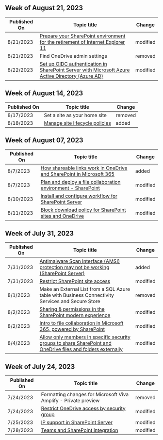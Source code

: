 <!-- This file is generated automatically each week. Changes made to this file will be overwritten.-->



## Week of August 21, 2023


| Published On |Topic title | Change |
|------|------------|--------|
| 8/21/2023 | [Prepare your SharePoint environment for the retirement of Internet Explorer 11](/SharePoint/prepare-ie11) | modified |
| 8/21/2023 | Find OneDrive admin settings | removed |
| 8/22/2023 | [Set up OIDC authentication in SharePoint Server with Microsoft Azure Active Directory (Azure AD)](/SharePoint/security-for-sharepoint-server/set-up-oidc-auth-in-sharepoint-server-with-msaad) | modified |


## Week of August 14, 2023


| Published On |Topic title | Change |
|------|------------|--------|
| 8/17/2023 | Set a site as your home site | removed |
| 8/18/2023 | [Manage site lifecycle policies](/SharePoint/site-lifecycle-management) | added |


## Week of August 07, 2023


| Published On |Topic title | Change |
|------|------------|--------|
| 8/7/2023 | [How shareable links work in OneDrive and SharePoint in Microsoft 365](/SharePoint/shareable-links-anyone-specific-people-organization) | added |
| 8/7/2023 | [Plan and deploy a file collaboration environment - SharePoint](/SharePoint/deploy-file-collaboration) | modified |
| 8/10/2023 | [Install and configure workflow for SharePoint Server](/SharePoint/governance/install-and-configure-workflow-for-sharepoint-server) | modified |
| 8/11/2023 | [Block download policy for SharePoint sites and OneDrive](/SharePoint/block-download-from-sites) | modified |


## Week of July 31, 2023


| Published On |Topic title | Change |
|------|------------|--------|
| 7/31/2023 | [Antimalware Scan Interface (AMSI) protection may not be working (SharePoint Server)](/SharePoint/technical-reference/amsi-protection-may-not-be-working) | added |
| 7/31/2023 | [Restrict SharePoint site access](/SharePoint/restricted-access-control) | modified |
| 8/1/2023 | Make an External List from a SQL Azure table with Business Connectivity Services and Secure Store | removed |
| 8/2/2023 | [Sharing & permissions in the SharePoint modern experience](/SharePoint/modern-experience-sharing-permissions) | modified |
| 8/2/2023 | [Intro to file collaboration in Microsoft 365, powered by SharePoint](/SharePoint/intro-to-file-collaboration) | modified |
| 8/4/2023 | [Allow only members in specific security groups to share SharePoint and OneDrive files and folders externally](/SharePoint/manage-security-groups) | modified |


## Week of July 24, 2023


| Published On |Topic title | Change |
|------|------------|--------|
| 7/24/2023 | Formatting changes for Microsoft Viva Amplify - Private preview | removed |
| 7/24/2023 | [Restrict OneDrive access by security group](/SharePoint/limit-access) | modified |
| 7/25/2023 | [IP support in SharePoint Server](/SharePoint/install/ip-support) | modified |
| 7/28/2023 | [Teams and SharePoint integration](/SharePoint/teams-connected-sites) | modified |
